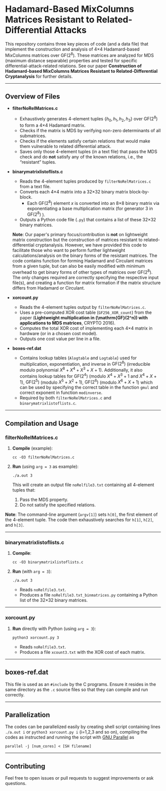 # Hadamard-Based MixColumns Matrices Resistant to Related-Differential Attacks

This repository contains three key pieces of code (and a data file) that implement the construction and analysis of 4×4 Hadamard-based MixColumns matrices over $\mathrm{GF}(2^8)$. These matrices are analyzed for MDS (maximum distance separable) properties and tested for specific differential-attack-related relations. See our paper **Construction of Hadamard-based MixColumns Matrices Resistant to Related-Differential Cryptanalysis** for further details.

---

## Overview of Files

- **filterNoRelMatrices.c**  
  - Exhaustively generates 4-element tuples $\{h_0, h_1, h_2, h_3\}$ over $\mathrm{GF}(2^8)$ to form a 4×4 Hadamard matrix.
  - Checks if the matrix is MDS by verifying non-zero determinants of all submatrices.
  - Checks if the elements satisfy certain relations that would make them vulnerable to related differential attack.
  - Saves only those 4-element tuples (in a text file) that pass the MDS check and do **not** satisfy any of the known relations, i.e., the “resistant” tuples.

- **binarymatrixlistoflists.c**  
  - Reads the 4-element tuples produced by `filterNoRelMatrices.c` from a text file.
  - Converts each 4×4 matrix into a 32×32 binary matrix block-by-block.  
    - Each $\mathrm{GF}(2^8)$ element $x$ is converted into an 8×8 binary matrix via exponentiating a base multiplication matrix (for generator 3 in $\mathrm{GF}(2^8)$ ).
  - Outputs a Python code file (`.py`) that contains a list of these 32×32 binary matrices.
    
  **Note**: Our paper's primary focus/contribution is **not** on lightweight matrix construction but the construction of matrices resistant to related-differential cryptanalysis. However, we have provided this code to facilitate those who want to perform further lightweight calculations/analysis on the binary forms of the resistant matrices. The code contains function for forming Hadamard and Circulant matrices from a given tuple, but can also be easily modified with minimum overhead to get binary forms of other types of matrices over $\mathrm{GF}(2^8)$. The only changes required are correctly specifying the respective input file(s), and creating a function for matrix formation if the matrix structure differs from Hadamard or Circulant.

- **xorcount.py**  
  - Reads the 4-element tuples output by `filterNoRelMatrices.c`.
  - Uses a pre-computed XOR cost table (`GF256_XOR_count`) from the paper (**Lightweight multiplication in \(\mathrm{GF}(2^n)\) with applications to MDS matrices**, CRYPTO 2016).
  - Computes the total XOR cost of implementing each 4×4 matrix in hardware (or in a chosen cost model).
  - Outputs one cost value per line in a file.

- **boxes-ref.dat**  
  - Contains lookup tables (`Alogtable` and `Logtable`) used for multiplication, exponentiation, and inverse in $\mathrm{GF}(2^8)$ (irreducible modulo polynomial $X^8 + X^4 + X^3 + X + 1$). Additionally, it also contains lookup tables for $\mathrm{GF}(2^4)$ (modulo $X^4 + X^3 + 1$ and $X^4 + X + 1$), $\mathrm{GF}(2^5)$ (modulo $X^5 + X^2 + 1$), $\mathrm{GF}(2^6)$ (modulo $X^6 + X + 1$) which can be used by specifying the correct table in the function `gmul` and correct exponent in function `modinverse`.
  - Required by both `filterNoRelMatrices.c` and `binarymatrixlistoflists.c`.

---

## Compilation and Usage

### filterNoRelMatrices.c

1. **Compile** (example):
    
    `cc -O3 filterNoRelMatrices.c`

2. **Run** (using `arg = 3` as example):
    
    `./a.out 3`

   This will create an output file `noRelfile3.txt` containing all 4-element tuples that:
   1. Pass the MDS property.
   2. Do not satisfy the specified relations.

**Note**: The command-line argument (`argv[1]`) sets `h[0]`, the first element of the 4-element tuple. The code then exhaustively searches for `h[1]`, `h[2]`, and `h[3]`.

---

### binarymatrixlistoflists.c

1. **Compile**:
    
    `cc -O3 binarymatrixlistoflists.c`

2. **Run** (with `arg = 3`):
    
    `./a.out 3`

   - Reads `noRelfile3.txt`.
   - Produces a file `noRelfile3.txt_binmatrices.py` containing a Python list of the 32×32 binary matrices.

---

### xorcount.py

1. **Run** directly with Python (using `arg = 3`):

   `python3 xorcount.py 3`

   - Reads `noRelfile3.txt`.
   - Produces a file `xcount3.txt` with the XOR cost of each matrix.

---

## boxes-ref.dat

This file is used as an `#include` by the C programs. Ensure it resides in the same directory as the `.c` source files so that they can compile and run correctly.

---

## Parallelization

The codes can be parallelized easily by creating shell script containing lines `./a.out i` or `python3 xorcount.py i` (i=1,2,3 and so on), compiling the codes as instructed and running the script with [GNU Parallel](https://doi.org/10.5281/zenodo.1146014) as 

    parallel -j [num_cores] < [SH filename]

---

## Contributing

Feel free to open issues or pull requests to suggest improvements or ask questions.
